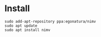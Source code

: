 # Install

```shell
sudo add-apt-repository ppa:egonatura/nimv
sudo apt update
sudo apt install nimv
```
